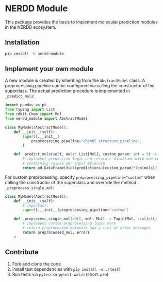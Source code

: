# NERDD Module

This package provides the basis to implement molecular prediction modules in the
NERDD ecosystem.

## Installation

```bash
pip install -U nerdd-module
```


## Implement your own module

A new module is created by inheriting from the ```AbstractModel``` class. A 
preprocessing pipeline can be configured via calling the constructor of the superclass.
The actual prediction procedure is implemented in ```_predict_mols```:

```python
import pandas as pd
from typing import List
from rdkit.Chem import Mol
from nerdd_module import AbstractModel

class MyModel(AbstractModel):
    def __init__(self):
        super().__init__(
            preprocessing_pipeline="chembl_structure_pipeline",
        )

    def _predict_mols(self, mols: List[Mol], custom_param: int = 5) -> pd.DataFrame:
        # implement prediction logic and return a dataframe with new columns
        # containing values per input molecule
        return pd.DataFrame(dict(predictions=[custom_param]*len(mols)))
```

For custom preprocessing, specify ```preprocessing_pipeline="custom"``` when calling
the constructor of the superclass and override the method ```_preprocess_single_mol```:

```python
class MyModel(AbstractModel):
    def __init__(self):
        # important:
        super().__init__(preprocessing_pipeline="custom")

    def _preprocess_single_mol(self, mol: Mol) -> Tuple[Mol, List[str]]:
        # implement custom preprocessing logic here 
        # return preprocessed molecule and a list of error messages
        return preprocessed_mol, errors
    # ...
```


## Contribute

1. Fork and clone the code
2. Install test dependencies with ```pip install -e .[test]```
3. Run tests via ```pytest``` or ```pytest-watch``` (short: ```ptw```)